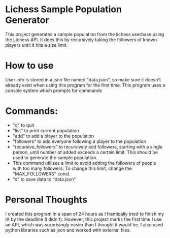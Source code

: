 # Lichess Sample Population Generator
This project generates a sample population from the lichess userbase using the Lichess API. It does this by recursively taking the followers of known players until it hits a size limit.
# How to use
User info is stored in a json file named "data.json", so make sure it doesn't already exist when using this program for the first time.
This program uses a console system which prompts for commands

# Commands:
* "q" to quit
* "list" to print current population
* "add" to add a player to the population
* "followers" to add everyone following a player to the population
* "recursive_followers" to recursively add followers, starting with a single person, until number of added exceeds a certain limit. This should be used to generate the sample population.
 * This command utilizes a limit to avoid adding the followers of people with too many followers. To change this limit, change the "MAX_FOLLOWERS" const.
* "s" to save data to "data.json"

# Personal Thoughts
I created this program in a span of 24 hours as I frantically tried to finish my IA by the deadline (I didn't). However, this project marks the first time I use an API, which was surprisingly easier than I thought it would be. I also used python libraries such as json and worked with external files.